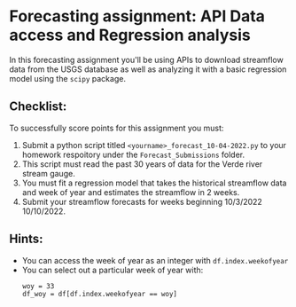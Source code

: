 # Forecasting assignment: API Data access and Regression analysis

In this forecasting assignment you'll be using APIs to download
streamflow data from the USGS database as well as analyzing it
with a basic regression model using the `scipy` package.

## Checklist:
To successfully score points for this assignment you must:

 1. Submit a python script titled `<yourname>_forecast_10-04-2022.py` to your homework respoitory under the `Forecast_Submissions` folder.
 2. This script must read the past 30 years of data for the Verde river stream gauge.
 3. You must fit a regression model that takes the historical streamflow data and week of year and estimates the streamflow in 2 weeks.
 4. Submit your streamflow forecasts for weeks beginning 10/3/2022 10/10/2022.
 
## Hints:
 - You can access the week of year as an integer with `df.index.weekofyear`
 - You can select out a particular week of year with:
    ```
    woy = 33
    df_woy = df[df.index.weekofyear == woy]
    ```
